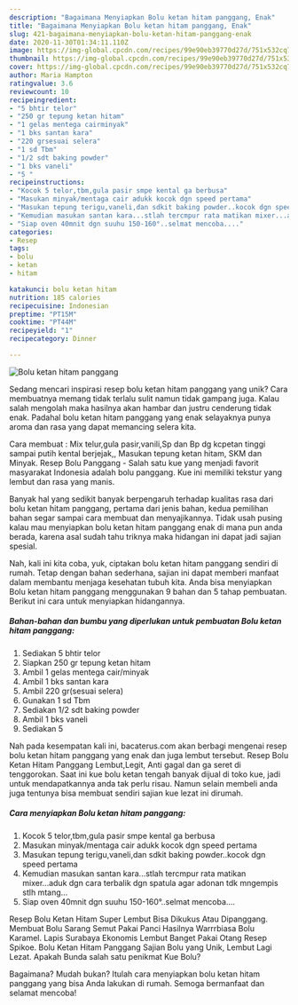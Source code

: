 ```yaml
---
description: "Bagaimana Menyiapkan Bolu ketan hitam panggang, Enak"
title: "Bagaimana Menyiapkan Bolu ketan hitam panggang, Enak"
slug: 421-bagaimana-menyiapkan-bolu-ketan-hitam-panggang-enak
date: 2020-11-30T01:34:11.110Z
image: https://img-global.cpcdn.com/recipes/99e90eb39770d27d/751x532cq70/bolu-ketan-hitam-panggang-foto-resep-utama.jpg
thumbnail: https://img-global.cpcdn.com/recipes/99e90eb39770d27d/751x532cq70/bolu-ketan-hitam-panggang-foto-resep-utama.jpg
cover: https://img-global.cpcdn.com/recipes/99e90eb39770d27d/751x532cq70/bolu-ketan-hitam-panggang-foto-resep-utama.jpg
author: Maria Hampton
ratingvalue: 3.6
reviewcount: 10
recipeingredient:
- "5 bhtir telor"
- "250 gr tepung ketan hitam"
- "1 gelas mentega cairminyak"
- "1 bks santan kara"
- "220 grsesuai selera"
- "1 sd Tbm"
- "1/2 sdt baking powder"
- "1 bks vaneli"
- "5 "
recipeinstructions:
- "Kocok 5 telor,tbm,gula pasir smpe kental ga berbusa"
- "Masukan minyak/mentaga cair adukk kocok dgn speed pertama"
- "Masukan tepung terigu,vaneli,dan sdkit baking powder..kocok dgn speed pertama"
- "Kemudian masukan santan kara...stlah tercmpur rata matikan mixer...aduk dgn cara terbalik dgn spatula agar adonan tdk mngempis stlh mtang..."
- "Siap oven 40mnit dgn suuhu 150-160°..selmat mencoba...."
categories:
- Resep
tags:
- bolu
- ketan
- hitam

katakunci: bolu ketan hitam 
nutrition: 185 calories
recipecuisine: Indonesian
preptime: "PT15M"
cooktime: "PT44M"
recipeyield: "1"
recipecategory: Dinner

---
```



![Bolu ketan hitam panggang](https://img-global.cpcdn.com/recipes/99e90eb39770d27d/751x532cq70/bolu-ketan-hitam-panggang-foto-resep-utama.jpg)

Sedang mencari inspirasi resep bolu ketan hitam panggang yang unik? Cara membuatnya memang tidak terlalu sulit namun tidak gampang juga. Kalau salah mengolah maka hasilnya akan hambar dan justru cenderung tidak enak. Padahal bolu ketan hitam panggang yang enak selayaknya punya aroma dan rasa yang dapat memancing selera kita.

Cara membuat : Mix telur,gula pasir,vanili,Sp dan Bp dg kcpetan tinggi sampai putih kental berjejak,, Masukan tepung ketan hitam, SKM dan Minyak. Resep Bolu Panggang - Salah satu kue yang menjadi favorit masyarakat Indonesia adalah bolu panggang. Kue ini memiliki tekstur yang lembut dan rasa yang manis.

Banyak hal yang sedikit banyak berpengaruh terhadap kualitas rasa dari bolu ketan hitam panggang, pertama dari jenis bahan, kedua pemilihan bahan segar sampai cara membuat dan menyajikannya. Tidak usah pusing kalau mau menyiapkan bolu ketan hitam panggang enak di mana pun anda berada, karena asal sudah tahu triknya maka hidangan ini dapat jadi sajian spesial.


Nah, kali ini kita coba, yuk, ciptakan bolu ketan hitam panggang sendiri di rumah. Tetap dengan bahan sederhana, sajian ini dapat memberi manfaat dalam membantu menjaga kesehatan tubuh kita. Anda bisa menyiapkan Bolu ketan hitam panggang menggunakan 9 bahan dan 5 tahap pembuatan. Berikut ini cara untuk menyiapkan hidangannya.

<!--inarticleads1-->

##### Bahan-bahan dan bumbu yang diperlukan untuk pembuatan Bolu ketan hitam panggang:

1. Sediakan 5 bhtir telor
1. Siapkan 250 gr tepung ketan hitam
1. Ambil 1 gelas mentega cair/minyak
1. Ambil 1 bks santan kara
1. Ambil 220 gr(sesuai selera)
1. Gunakan 1 sd Tbm
1. Sediakan 1/2 sdt baking powder
1. Ambil 1 bks vaneli
1. Sediakan 5 


Nah pada kesempatan kali ini, bacaterus.com akan berbagi mengenai resep bolu ketan hitam panggang yang enak dan juga lembut tersebut. Resep Bolu Ketan Hitam Panggang Lembut,Legit, Anti gagal dan ga seret di tenggorokan. Saat ini kue bolu ketan tengah banyak dijual di toko kue, jadi untuk mendapatkannya anda tak perlu risau. Namun selain membeli anda juga tentunya bisa membuat sendiri sajian kue lezat ini dirumah. 

<!--inarticleads2-->

##### Cara menyiapkan Bolu ketan hitam panggang:

1. Kocok 5 telor,tbm,gula pasir smpe kental ga berbusa
1. Masukan minyak/mentaga cair adukk kocok dgn speed pertama
1. Masukan tepung terigu,vaneli,dan sdkit baking powder..kocok dgn speed pertama
1. Kemudian masukan santan kara...stlah tercmpur rata matikan mixer...aduk dgn cara terbalik dgn spatula agar adonan tdk mngempis stlh mtang...
1. Siap oven 40mnit dgn suuhu 150-160°..selmat mencoba....


Resep Bolu Ketan Hitam Super Lembut Bisa Dikukus Atau Dipanggang. Membuat Bolu Sarang Semut Pakai Panci Hasilnya Warrrbiasa Bolu Karamel. Lapis Surabaya Ekonomis Lembut Banget Pakai Otang Resep Spikoe. Bolu Ketan Hitam Panggang Sajian Bolu yang Unik, Lembut Lagi Lezat. Apakah Bunda salah satu penikmat Kue Bolu? 

Bagaimana? Mudah bukan? Itulah cara menyiapkan bolu ketan hitam panggang yang bisa Anda lakukan di rumah. Semoga bermanfaat dan selamat mencoba!
